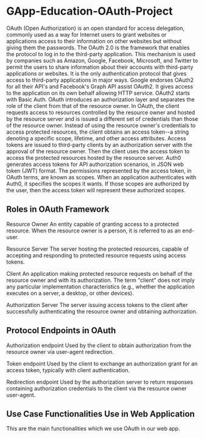 # GApp-Education-OAuth-Project

OAuth (Open Authorization) is an open standard for access delegation, commonly used as a way for Internet users to grant websites or applications access to their information on other websites but without giving them the passwords. The OAuth 2.0 is the framework that enables the protocol to log in to the third-party application. This mechanism is used by companies such as Amazon, Google, Facebook, Microsoft, and Twitter to permit the users to share information about their accounts with third-party applications or websites. It is the only authentication protocol that gives access to third-party applications in major ways. Google endorses OAuth2 for all their API's and Facebook's Graph API assist OAuth2. It gives access to the application on its own behalf allowing HTTP service. OAuth2 starts with Basic Auth. 
OAuth introduces an authorization layer and separates the role of the client from that of the resource owner. In OAuth, the client requests access to resources controlled by the resource owner and hosted by the resource server and is issued a different set of credentials than those of the resource owner. Instead of using the resource owner's credentials to access protected resources, the client obtains an access token--a string denoting a specific scope, lifetime, and other access attributes. Access tokens are issued to third-party clients by an authorization server with the approval of the resource owner. Then the client uses the access token to access the protected resources hosted by the resource server.
Auth0 generates access tokens for API authorization scenarios, in JSON web token (JWT) format. The permissions represented by the access token, in OAuth terms, are known as scopes. When an application authenticates with Auth0, it specifies the scopes it wants. If those scopes are authorized by the user, then the access token will represent these authorized scopes.


## Roles in OAuth Framework

Resource Owner
An entity capable of granting access to a protected resource. When the resource owner is a person, it is referred to as an end-user.

Resource Server 
The server hosting the protected resources, capable of accepting and responding to protected resource requests using access tokens. 

Client
An application making protected resource requests on behalf of the resource owner and with its authorization. The term "client" does not imply any particular implementation characteristics (e.g., whether the application executes on a server, a desktop, or other devices).


Authorization Server 
The server issuing access tokens to the client after successfully authenticating the resource owner and obtaining authorization.


##	Protocol Endpoints in OAuth 

Authorization endpoint 
Used by the client to obtain authorization from the resource owner via user-agent redirection. 

Token endpoint 
Used by the client to exchange an authorization grant for an access token, typically with client authentication. 

Redirection endpoint 
Used by the authorization server to return responses containing authorization credentials to the client via the resource owner user-agent.

## Use Case Functionalities Use in Web Application

This are the main functionalities which we use OAuth in our web app.



